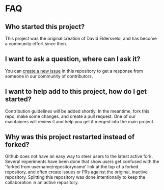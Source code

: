 # FAQ

## Who started this project?

This project was the original creation of David Eldersveld, and has become a community effort since then. 

## I want to ask a question, where can I ask it?

You can [create a new issue] in this repository to get a response from someone in our community of contributors.

## I want to help add to this project, how do I get started?

Contribution guidelines will be added shortly. In the meantime, fork this repo, make some changes, and create a pull request. One of our maintainers will review it and help you get it merged into the main project.

## Why was this project restarted instead of forked?

Github does not have an easy way to steer users to the latest active fork. Several experiments have been done that show users get confused with the 'forked from username/repositoryname' link at the top of a forked repository, and often create issues or PRs against the original, inactive repository. Splitting this repository was done intentionally to keep the collaboration in an active repository.

[create a new issue]: https://github.com/MattRudy/PowerBI-ThemeTemplates/issues/new
